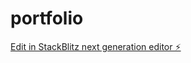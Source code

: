 # portfolio

[Edit in StackBlitz next generation editor ⚡️](https://stackblitz.com/~/github.com/notarealcoders/portfolio)